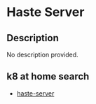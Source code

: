 # Haste Server

## Description

No description provided.

## k8 at home search

- [haste-server](https://nanne.dev/k8s-at-home-search/#/haste-server)
